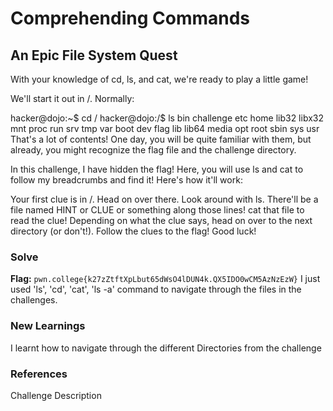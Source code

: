 # Comprehending Commands

## An Epic File System Quest
With your knowledge of cd, ls, and cat, we're ready to play a little game!

We'll start it out in /. Normally:

hacker@dojo:~$ cd /
hacker@dojo:/$ ls
bin   challenge  etc   home  lib32  libx32  mnt  proc  run   srv  tmp  var
boot  dev        flag  lib   lib64  media   opt  root  sbin  sys  usr
That's a lot of contents! One day, you will be quite familiar with them, but already, you might recognize the flag file and the challenge directory.

In this challenge, I have hidden the flag! Here, you will use ls and cat to follow my breadcrumbs and find it! Here's how it'll work:

Your first clue is in /. Head on over there.
Look around with ls. There'll be a file named HINT or CLUE or something along those lines!
cat that file to read the clue!
Depending on what the clue says, head on over to the next directory (or don't!).
Follow the clues to the flag!
Good luck!


### Solve
**Flag:** `pwn.college{k27zZtftXpLbut65dWsO4lDUN4k.QX5IDO0wCM5AzNzEzW}`
I just used 'ls', 'cd', 'cat', 'ls -a' command to navigate through the files in the challenges.

### New Learnings
I learnt how to navigate through the different Directories from the challenge

### References 
Challenge Description
